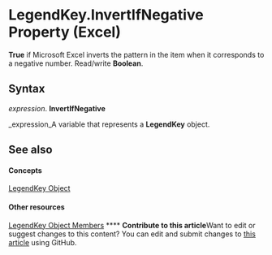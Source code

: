 
# LegendKey.InvertIfNegative Property (Excel)

 **True** if Microsoft Excel inverts the pattern in the item when it corresponds to a negative number. Read/write **Boolean**.


## Syntax

 _expression_. **InvertIfNegative**

 _expression_A variable that represents a  **LegendKey** object.


## See also


#### Concepts


 [LegendKey Object](2d806a8f-2fed-e6f6-bb76-7339fa692cbb.md)
#### Other resources


 [LegendKey Object Members](c6d7e301-0487-7b7a-047c-1faa88694971.md)
****   **Contribute to this article**Want to edit or suggest changes to this content? You can edit and submit changes to  [this article](https://github.com/jhershey00/VBA_Excel_Test/OpenXMLCon/articles/f0c6cd77-b24f-f0ce-36da-117f5f291858.md) using GitHub.

